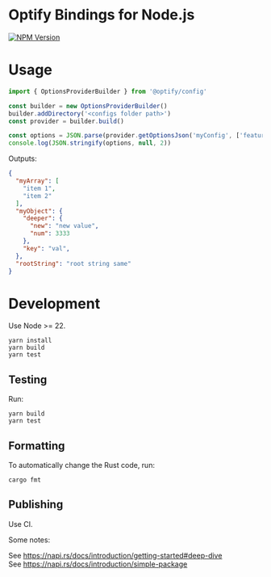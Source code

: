 # Optify Bindings for Node.js
[![NPM Version](https://img.shields.io/npm/v/%40optify%2Fconfig?color=bc3433)](https://www.npmjs.com/package/@optify/config)

# Usage

```TypeScript
import { OptionsProviderBuilder } from '@optify/config'

const builder = new OptionsProviderBuilder()
builder.addDirectory('<configs folder path>')
const provider = builder.build()

const options = JSON.parse(provider.getOptionsJson('myConfig', ['feature_A', 'feature_B']))
console.log(JSON.stringify(options, null, 2))
```

Outputs:
```JSON
{
  "myArray": [
    "item 1",
    "item 2"
  ],
  "myObject": {
    "deeper": {
      "new": "new value",
      "num": 3333
    },
    "key": "val",
  },
  "rootString": "root string same"
}
```




# Development

Use Node >= 22.

```Shell
yarn install
yarn build
yarn test
```

## Testing

Run:
```shell
yarn build
yarn test
```

## Formatting

To automatically change the Rust code, run:
```shell
cargo fmt
```

## Publishing

Use CI.

Some notes:

See https://napi.rs/docs/introduction/getting-started#deep-dive \
See https://napi.rs/docs/introduction/simple-package
